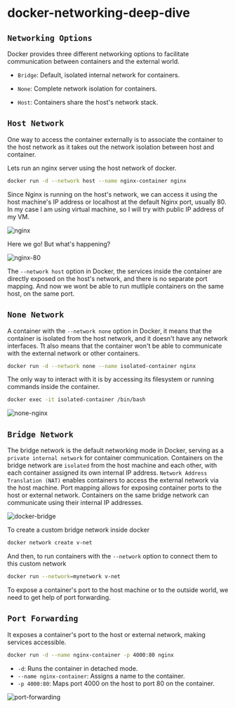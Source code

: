 # docker-networking-deep-dive

## `Networking Options`

Docker provides three different networking options to facilitate communication between containers and the external world.

- `Bridge`: Default, isolated internal network for containers.

- `None`: Complete network isolation for containers.

- `Host`: Containers share the host's network stack.

## `Host Network`

One way to access the container externally is to associate the container to the host network as it takes out the network isolation between host and container.

Lets run an nginx server using the host network of docker.

```bash
docker run -d --network host --name nginx-container nginx
```

Since Nginx is running on the host's network, we can access it using the host machine's IP address or localhost at the default Nginx port, usually 80. In my case I am using virtual machine, so I will try with public IP address of my VM.

![nginx](https://lab-bucket.s3.brilliant.com.bd/labthumbnail/83937f2e-425f-4166-b062-71dcf9ae260c.png)

Here we go! But what's happening?

![nginx-80](https://lab-bucket.s3.brilliant.com.bd/labthumbnail/cf2d5c47-5d33-4fd7-8011-63fd40437058.png)


The `--network host` option in Docker, the services inside the container are directly exposed on the host's network, and there is no separate port mapping. And now we wont be able to run mutliple containers on the same host, on the same port.


## `None Network`

A container with the `--network none` option in Docker, it means that the container is isolated from the host network, and it doesn't have any network interfaces. Tt also means that the container won't be able to communicate with the external network or other containers.

```bash
docker run -d --network none --name isolated-container nginx
```

The only way to interact with it is by accessing its filesystem or running commands inside the container.

```bash
docker exec -it isolated-container /bin/bash
```

![none-nginx](https://lab-bucket.s3.brilliant.com.bd/labthumbnail/65511d7a-6665-4011-b37c-4c832a5c1692.png)


## `Bridge Network`

The bridge network is the default networking mode in Docker, serving as a `private internal network` for container communication. Containers on the bridge network are `isolated` from the host machine and each other, with each container assigned its own internal IP address. `Network Address Translation (NAT)` enables containers to access the external network via the host machine. Port mapping allows for exposing container ports to the host or external network. Containers on the same bridge network can communicate using their internal IP addresses.


![docker-bridge](https://lab-bucket.s3.brilliant.com.bd/labthumbnail/59ab4149-25f0-4872-8a7d-1a746a9ea1f2.png)

To create a custom bridge network inside docker

```bash
docker network create v-net
```

And then, to run containers with the `--network` option to connect them to this custom network

```bash
docker run --network=mynetwork v-net
```
To expose a container's port to the host machine or to the outside world, we need to get help of port forwarding.

## `Port Forwarding`

It exposes a container's port to the host or external network, making services accessible.

```bash
docker run -d --name nginx-container -p 4000:80 nginx
```
- `-d`: Runs the container in detached mode.
- `--name nginx-container`: Assigns a name to the container.
- `-p 4000:80`: Maps port 4000 on the host to port 80 on the container.

![port-forwarding](https://lab-bucket.s3.brilliant.com.bd/labthumbnail/ebcd47e9-bbb6-4751-83e8-d8a58c6e9691.png)